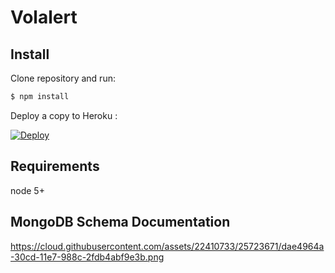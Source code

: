 # Volalert


## Install

Clone repository and run:

```sh
$ npm install
```

Deploy a copy to Heroku :

[![Deploy](https://www.herokucdn.com/deploy/button.svg)](https://heroku.com/deploy?template=https://github.com/dougkna/volalert)

## Requirements

node 5+


## MongoDB Schema Documentation

https://cloud.githubusercontent.com/assets/22410733/25723671/dae4964a-30cd-11e7-988c-2fdb4abf9e3b.png

